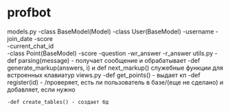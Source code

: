 # profbot
models.py
	-class BaseModel(Model)
	-class User(BaseModel)
		-username
		-join_date
		-score	
		-current_chat_id																																																																									
	-class Point(BaseModel)
		-score
		-question
		-wr_answer
		-r_answer
utils.py
	-def parsing(message) - получает сообщение и обрабатывает
	-def generate_markup(answers, i) и def next_markup() служебные функции для встроенных клавиатур
views.py 
	-def get_points() - выдает кп
	-def register(id) - /проверяет, есть ли пользователь в базе/(еще не сделано) и добавляет, если нужно

	-def create_tables() - создает бд



